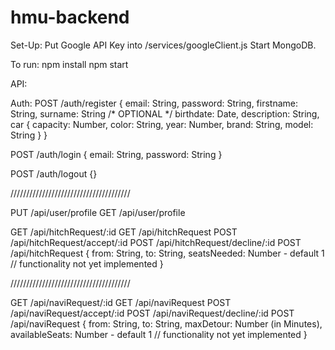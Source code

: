 # hmu-backend

Set-Up:
Put Google API Key into /services/googleClient.js
Start MongoDB.

To run:
npm install
npm start


API:

Auth:
POST /auth/register
{
  email: String,
  password: String,
  firstname: String,
  surname: String
  /* OPTIONAL */
  birthdate: Date,
  description: String,
  car {
    capacity: Number,
    color: String,
    year: Number,
    brand: String,
    model: String
  }
}

POST /auth/login
{
  email: String,
  password: String
}


POST /auth/logout
{}

 
//////////////////////////////////////

PUT /api/user/profile
GET /api/user/profile


GET /api/hitchRequest/:id
GET /api/hitchRequest
POST /api/hitchRequest/accept/:id
POST /api/hitchRequest/decline/:id
POST /api/hitchRequest
{
  from: String,
  to: String,
  seatsNeeded: Number - default 1 // functionality not yet implemented
}

//////////////////////////////////////

GET /api/naviRequest/:id
GET /api/naviRequest
POST /api/naviRequest/accept/:id
POST /api/naviRequest/decline/:id
POST /api/naviRequest
{
  from: String,
  to: String,
  maxDetour: Number (in Minutes),
  availableSeats: Number - default 1 // functionality not yet implemented
}

